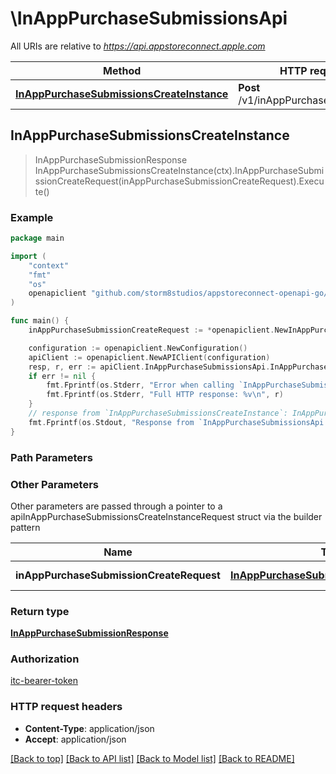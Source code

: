 # \InAppPurchaseSubmissionsApi

All URIs are relative to *https://api.appstoreconnect.apple.com*

Method | HTTP request | Description
------------- | ------------- | -------------
[**InAppPurchaseSubmissionsCreateInstance**](InAppPurchaseSubmissionsApi.md#InAppPurchaseSubmissionsCreateInstance) | **Post** /v1/inAppPurchaseSubmissions | 



## InAppPurchaseSubmissionsCreateInstance

> InAppPurchaseSubmissionResponse InAppPurchaseSubmissionsCreateInstance(ctx).InAppPurchaseSubmissionCreateRequest(inAppPurchaseSubmissionCreateRequest).Execute()



### Example

```go
package main

import (
    "context"
    "fmt"
    "os"
    openapiclient "github.com/storm8studios/appstoreconnect-openapi-go/generated"
)

func main() {
    inAppPurchaseSubmissionCreateRequest := *openapiclient.NewInAppPurchaseSubmissionCreateRequest(*openapiclient.NewInAppPurchaseSubmissionCreateRequestData("Type_example", *openapiclient.NewInAppPurchaseAppStoreReviewScreenshotCreateRequestDataRelationships(*openapiclient.NewInAppPurchaseAppStoreReviewScreenshotCreateRequestDataRelationshipsInAppPurchaseV2(*openapiclient.NewAppRelationshipsInAppPurchasesDataInner("Type_example", "Id_example"))))) // InAppPurchaseSubmissionCreateRequest | InAppPurchaseSubmission representation

    configuration := openapiclient.NewConfiguration()
    apiClient := openapiclient.NewAPIClient(configuration)
    resp, r, err := apiClient.InAppPurchaseSubmissionsApi.InAppPurchaseSubmissionsCreateInstance(context.Background()).InAppPurchaseSubmissionCreateRequest(inAppPurchaseSubmissionCreateRequest).Execute()
    if err != nil {
        fmt.Fprintf(os.Stderr, "Error when calling `InAppPurchaseSubmissionsApi.InAppPurchaseSubmissionsCreateInstance``: %v\n", err)
        fmt.Fprintf(os.Stderr, "Full HTTP response: %v\n", r)
    }
    // response from `InAppPurchaseSubmissionsCreateInstance`: InAppPurchaseSubmissionResponse
    fmt.Fprintf(os.Stdout, "Response from `InAppPurchaseSubmissionsApi.InAppPurchaseSubmissionsCreateInstance`: %v\n", resp)
}
```

### Path Parameters



### Other Parameters

Other parameters are passed through a pointer to a apiInAppPurchaseSubmissionsCreateInstanceRequest struct via the builder pattern


Name | Type | Description  | Notes
------------- | ------------- | ------------- | -------------
 **inAppPurchaseSubmissionCreateRequest** | [**InAppPurchaseSubmissionCreateRequest**](InAppPurchaseSubmissionCreateRequest.md) | InAppPurchaseSubmission representation | 

### Return type

[**InAppPurchaseSubmissionResponse**](InAppPurchaseSubmissionResponse.md)

### Authorization

[itc-bearer-token](../README.md#itc-bearer-token)

### HTTP request headers

- **Content-Type**: application/json
- **Accept**: application/json

[[Back to top]](#) [[Back to API list]](../README.md#documentation-for-api-endpoints)
[[Back to Model list]](../README.md#documentation-for-models)
[[Back to README]](../README.md)

